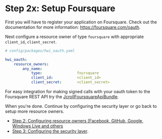 Step 2x: Setup Foursquare
=========================
First you will have to register your application on Foursquare. Check out the
documentation for more information: https://foursquare.com/oauth.

Next configure a resource owner of type `foursquare` with appropriate
`client_id`, `client_secret`.

```yaml
# config/packages/hwi_oauth.yaml

hwi_oauth:
    resource_owners:
        any_name:
            type:                foursquare
            client_id:           <client_id>
            client_secret:       <client_secret>
```

For easy integration for making signed calls with your oauth token to the Foursquare REST API try the [JcrollFoursquareApiBundle](https://github.com/jcroll/foursquare-api-bundle).

When you're done. Continue by configuring the security layer or go back to
setup more resource owners.

- [Step 2: Configuring resource owners (Facebook, GitHub, Google, Windows Live and others](../2-configuring_resource_owners.md)
- [Step 3: Configuring the security layer](../3-configuring_the_security_layer.md).
